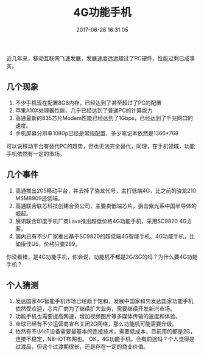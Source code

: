 ﻿---
title: 4G功能手机
date: 2017-06-26 16:31:05
tags: IOT
---

近几年来，移动互联网飞速发展，发展速度远远超过了PC硬件，性能过剩已成事实。
## 几个现象
1. 不少手机现在配置8GB内存，已经达到了甚至超过了PC的配置
2. 苹果A10X处理器性能，几乎已经达到了普通PC的计算能力
3. 高通最新的835芯片Modem性能已经达到了1Gbps，已经达到了千兆网口的速度。
4. 手机屏幕分辨率1080p已经是常规配置，多少笔记本依然是1366*768

可以说移动平台有替代PC的趋势，但也无法完全替代，同理，在手机领域，功能手机依然有一定的市场。

## 几个事件
1. 高通推出205移动平台，并去掉了骁龙代号，主打低端4G，比之前的骁龙210 MSM8909还低端。
2. 高通联合联芯科技创建合资公司，主要卖低端芯片，狙击紫光系中国半导体的崛起。
3. 展讯联合印度手机厂商Lava推出超低价格4G功能手机，采用SC9820 4G方案。
4. 国内已有不少厂家推出基于SC9820的超低端4G智能手机、4G功能手机，比如康佳U5，价格只要299。

你没看错，是4G功能手机，你会说，功能机不都是2G/3G的吗？为什么要4G功能手机？

## 个人猜测
1. 发达国家4G智能手机市场已经趋于饱和，发展中国家和欠发达国家功能手机依然受欢迎，芯片厂商为了继续扩大业务，需要继续开发新兴市场。
2. 功能手机也需要提高网速，增加视频图片等多媒体传输的速度和体验。
3. 全球已经有不少运营商宣布关闭2G网络，那么功能机可能需要升级。
4. 依然有不少IoT设备需要最基本的连接技术，需要低成本，目前用的都是2G，连接不稳定，NB-IOT布网也。
OK，4G功能手机，会有前途吗？个人觉得是过渡品，但这个过渡期很长，还是存在一定的商业价值。
